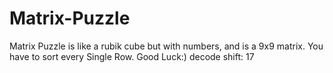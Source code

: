 # Matrix-Puzzle
Matrix Puzzle is like a rubik cube but with numbers, and is a 9x9 matrix. You have to sort every Single Row. Good Luck:) 
decode shift: 17
